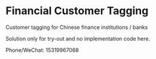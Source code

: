 # Financial Customer Tagging
Customer tagging for Chinese finance institutions / banks

Solution only for try-out and no implementation code here.

Phone/WeChat: 15319967068
